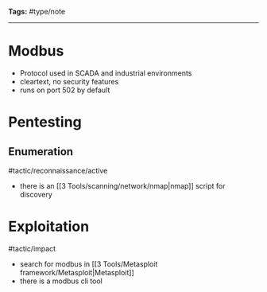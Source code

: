 **Tags:** #type/note   

---
# Modbus
- Protocol used in SCADA and industrial environments
- cleartext, no security features
- runs on port 502 by default
# Pentesting
## Enumeration
#tactic/reconnaissance/active
- there is an [[3 Tools/scanning/network/nmap|nmap]] script for discovery
# Exploitation
#tactic/impact
- search for modbus in [[3 Tools/Metasploit framework/Metasploit|Metasploit]]
- there is a modbus cli tool
